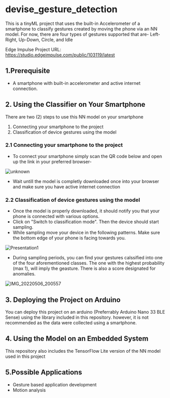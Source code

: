 # devise_gesture_detection
This is a tinyML project that uses the built-in Accelerometer of a smartphone to classify gestures created by moving the phone via an NN model. For now, there are four types of gestures supported that are- Left-Right, Up-Down, Circle, and Idle

Edge Impulse Project URL: https://studio.edgeimpulse.com/public/103119/latest

## 1.Prerequisite
* A smartphone with built-in accelerometer and active internet connection.

## 2. Using the Classifier on Your Smartphone

There are two (2) steps to use this NN model on your smartphone
1. Connecting your smartphone to the project
2. Classification of device gestures using the model

### 2.1 Connecting your smartphone to the project
* To connect your smartphone simply scan the QR code below and open up the link in your preferred browser-

![unknown](https://user-images.githubusercontent.com/81281780/167143428-8d6b93ab-1998-437b-ba3e-59c2af7b4de3.png)

* Wait untill the model is completly downloaded once into your browser and make sure you have active internet connection

### 2.2 Classification of device gestures using the model

* Once the model is properly downloaded, it should notify you that your phone is connected with various options.
* Click on "Switch to classification mode". Then the device should start sampling.
* While sampling move your device in the following patterns. Make sure the bottom edge of your phone is facing towards you.

![Presentation1](https://user-images.githubusercontent.com/81281780/167147610-07df5f76-6a50-4ebc-a332-5fa475409012.png)

* During sampling periods, you can find your gestures calssified into one of the four aforementioned classes. The one with the highest probability (max 1), will imply the geasture. There is also a score designated for anomalies.

![IMG_20220506_200557](https://user-images.githubusercontent.com/81281780/167149305-50199a93-8401-445f-8932-f957e20c987c.jpg)

## 3. Deploying the Project on Arduino
You can deploy this project on an arduino (Preferrably Arduino Nano 33 BLE Sense) using the library included in this repository. however, it is not recommended as the data were collected using a smartphone.

## 4. Using the Model on an Embedded System
This repository also includes the TensorFlow Lite version of the NN model used in this project


## 5.Possible Applications
* Gesture based application development
* Motion analysis
